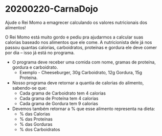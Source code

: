 # 20200220-CarnaDojo
Ajude o Rei Momo a emagrecer calculando os valores nutricionais dos alimentos!

O Rei Momo está muito gordo e pediu pra ajudarmos a calcular suas calorias baseado nos alimentos que ele come. A nutricionista dele já nos passou quantas calorias, carboidratos, proteínas e gordura ele deve comer por dia – isso já está no programa.

* O programa deve receber uma comida com nome, gramas de proteína, gordura e carboidrato.
  * Exemplo - Cheeseburger, 30g Carboidrato, 12g Gordura, 15g Proteína.
* Nosso programa deve retornar a quantia de calorias do alimento, sabendo-se que:
  * Cada grama de Carboidrato tem 4 calorias
  * Cada grama de Proteína tem 4 calorias
  * Cada grama de Gordura tem 9 calorias
* Devemos também retornar a % que esse alimento representa na dieta:
  * % das Calorias
  * % das Proteínas
  * % das Gorduras
  * % dos Carboidratos
